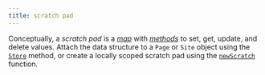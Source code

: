 ```yaml
---
title: scratch pad
---
```


Conceptually, a _scratch pad_ is a [_map_](g) with [_methods_](g) to set, get, update, and delete values. Attach the data structure to a `Page` or `Site` object using the [`Store`] method, or create a locally scoped scratch pad using the [`newScratch`] function.

[`Store`]: /methods/page/store/
[`newScratch`]: /functions/collections/newscratch/
